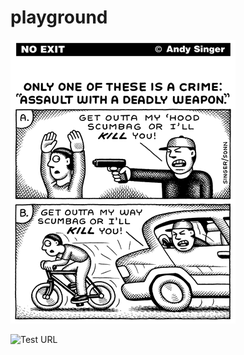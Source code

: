 # playground

![Assualt](assault_with_deadly_weapon.gif)

![Test URL](https://www.google.com/images/branding/googlelogo/2x/googlelogo_color_92x30dp.png)
